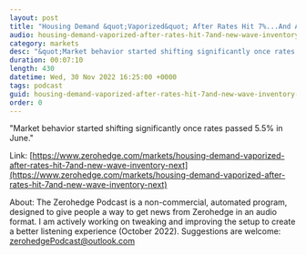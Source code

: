 ```yaml
---
layout: post
title: "Housing Demand &quot;Vaporized&quot; After Rates Hit 7%...And A New Wave Of Inventory Is Next"
audio: housing-demand-vaporized-after-rates-hit-7and-new-wave-inventory-next-0
category: markets
desc: "&quot;Market behavior started shifting significantly once rates passed 5.5% in June.&quot;"
duration: 00:07:10
length: 430
datetime: Wed, 30 Nov 2022 16:25:00 +0000
tags: podcast
guid: housing-demand-vaporized-after-rates-hit-7and-new-wave-inventory-next-0
order: 0
---
```

&quot;Market behavior started shifting significantly once rates passed 5.5% in June.&quot;

Link: [https://www.zerohedge.com/markets/housing-demand-vaporized-after-rates-hit-7and-new-wave-inventory-next](https://www.zerohedge.com/markets/housing-demand-vaporized-after-rates-hit-7and-new-wave-inventory-next)

About: The Zerohedge Podcast is a non-commercial, automated program, designed to give people a way to get news from Zerohedge in an audio format.  I am actively working on tweaking and improving the setup to create a better listening experience (October 2022).  Suggestions are welcome: [zerohedgePodcast@outlook.com](mailto:zerohedgePodcast@outlook.com)